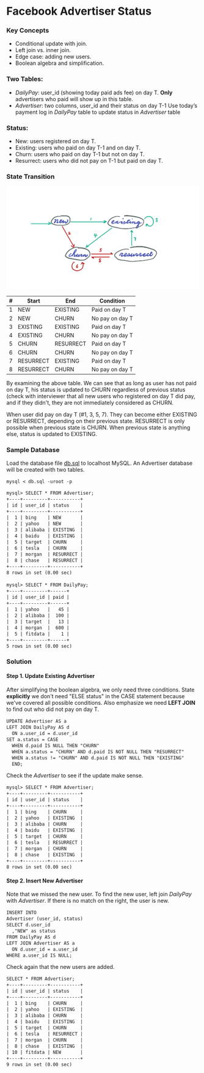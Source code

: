 # Facebook Advertiser Status

### Key Concepts
* Conditional update with join.
* Left join vs. inner join.
* Edge case: adding new users.
* Boolean algebra and simplification.

### Two Tables:
* *DailyPay*: user_id (showing today paid ads fee) on day T. __Only__ advertisers who paid will show up in this table. 
* *Advertiser*: two columns, user_id and their status on day T-1
Use today’s payment log in *DailyPay* table to update status in *Advertiser* table

### Status: 
* New: users registered on day T.
* Existing: users who paid on day T-1 and on day T.
* Churn: users who paid on day T-1 but not on day T.
* Resurrect: users who did not pay on T-1 but paid on day T.

### State Transition

<p align="center">
    <img src="fig/transition.png" width="700">
</p>

|#| Start | End | Condition |
|-|----|----------|-----------|
|1|NEW|EXISTING|Paid on day T|
|2|NEW|CHURN|No pay on day T|
|3|EXISTING|EXISTING|Paid on day T|
|4|EXISTING|CHURN|No pay on day T|
|5|CHURN|RESURRECT|Paid on day T|
|6|CHURN|CHURN|No pay on day T|
|7|RESURRECT|EXISTING|Paid on day T|
|8|RESURRECT|CHURN|No pay on day T|

By examining the above table. We can see that as long as user has not paid on day T, his status is updated to CHURN regardless of previous status (check with interviewer that all new users who registered on day T did pay, and if they didn't, they are not immediately considered as CHURN.

When user did pay on day T (#1, 3, 5, 7). They can become either EXISTING or RESURRECT, depending on their previous state. RESURRECT is only possible when previous state is CHURN. When previous state is anything else, status is updated to EXISTING.

### Sample Database
Load the database file [db.sql](db.sql) to localhost MySQL. An Advertiser database will be created with two tables. 
```
mysql < db.sql -uroot -p
```

```
mysql> SELECT * FROM Advertiser;
+----+---------+-----------+
| id | user_id | status    |
+----+---------+-----------+
|  1 | bing    | NEW       |
|  2 | yahoo   | NEW       |
|  3 | alibaba | EXISTING  |
|  4 | baidu   | EXISTING  |
|  5 | target  | CHURN     |
|  6 | tesla   | CHURN     |
|  7 | morgan  | RESURRECT |
|  8 | chase   | RESURRECT |
+----+---------+-----------+
8 rows in set (0.00 sec)

mysql> SELECT * FROM DailyPay;
+----+---------+------+
| id | user_id | paid |
+----+---------+------+
|  1 | yahoo   |   45 |
|  2 | alibaba |  100 |
|  3 | target  |   13 |
|  4 | morgan  |  600 |
|  5 | fitdata |    1 |
+----+---------+------+
5 rows in set (0.00 sec)
```

### Solution
#### Step 1. Update Existing Advertiser
After simplifying the boolean algebra, we only need three conditions. State __explicitly__ we don't need "ELSE status" in the CASE statement because we've covered all possible conditions. Also emphasize we need __LEFT JOIN__ to find out who did not pay on day T.
```
UPDATE Advertiser AS a
LEFT JOIN DailyPay AS d
  ON a.user_id = d.user_id
SET a.status = CASE 
  WHEN d.paid IS NULL THEN "CHURN" 
  WHEN a.status = "CHURN" AND d.paid IS NOT NULL THEN "RESURRECT"
  WHEN a.status != "CHURN" AND d.paid IS NOT NULL THEN "EXISTING"
  END;
```

Check the *Advertiser* to see if the update make sense.
```
mysql> SELECT * FROM Advertiser;                                                
+----+---------+-----------+
| id | user_id | status    |
+----+---------+-----------+
|  1 | bing    | CHURN     |
|  2 | yahoo   | EXISTING  |
|  3 | alibaba | CHURN     |
|  4 | baidu   | EXISTING  |
|  5 | target  | CHURN     |
|  6 | tesla   | RESURRECT |
|  7 | morgan  | CHURN     |
|  8 | chase   | EXISTING  |
+----+---------+-----------+
8 rows in set (0.00 sec)
```

#### Step 2. Insert New Advertiser
Note that we missed the new user. To find the new user, left join *DailyPay* with *Advertiser*. If there is no match on the right, the user is new.

```
INSERT INTO 
Advertiser (user_id, status)
SELECT d.user_id
  ,"NEW" as status
FROM DailyPay AS d
LEFT JOIN Advertiser AS a
  ON d.user_id = a.user_id
WHERE a.user_id IS NULL;
```

Check again that the new users are added.
```
SELECT * FROM Advertiser;
+----+---------+-----------+
| id | user_id | status    |
+----+---------+-----------+
|  1 | bing    | CHURN     |
|  2 | yahoo   | EXISTING  |
|  3 | alibaba | CHURN     |
|  4 | baidu   | EXISTING  |
|  5 | target  | CHURN     |
|  6 | tesla   | RESURRECT |
|  7 | morgan  | CHURN     |
|  8 | chase   | EXISTING  |
| 10 | fitdata | NEW       |
+----+---------+-----------+
9 rows in set (0.00 sec)
```

